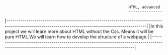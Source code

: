                                                            HTML, advanced
                                                           ---------------
|---------------------------------------------------------------------------------------------------------------------------------------------------|
|In this  project we will learn more about HTML without the Css. Means it will be pure HTML.We will learn how to develop the structure of a webpage.|
|---------------------------------------------------------------------------------------------------------------------------------------------------|

